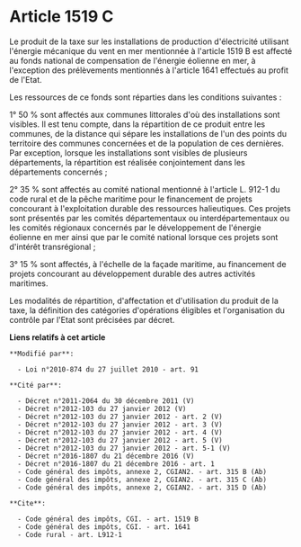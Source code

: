 # Article 1519 C

Le produit de la taxe sur les installations de production d'électricité utilisant l'énergie mécanique du vent en mer
mentionnée à l'article 1519 B est affecté au fonds national de compensation de l'énergie éolienne en mer, à l'exception des
prélèvements mentionnés à l'article 1641 effectués au profit de l'Etat. 

Les ressources de ce fonds sont réparties dans les conditions suivantes : 

1° 50 % sont affectés aux communes littorales d'où des installations sont visibles. Il est tenu compte, dans la répartition
de ce produit entre les communes, de la distance qui sépare les installations de l'un des points du territoire des communes
concernées et de la population de ces dernières. Par exception, lorsque les installations sont visibles de plusieurs
départements, la répartition est réalisée conjointement dans les départements concernés ; 

2° 35 % sont affectés au comité national mentionné à l'article L. 912-1 du code rural et de la pêche maritime pour le
financement de projets concourant à l'exploitation durable des ressources halieutiques. Ces projets sont présentés par les
comités départementaux ou interdépartementaux ou les comités régionaux concernés par le développement de l'énergie éolienne
en mer ainsi que par le comité national lorsque ces projets sont d'intérêt transrégional ; 

3° 15 % sont affectés, à l'échelle de la façade maritime, au financement de projets concourant au développement durable des
autres activités maritimes. 

Les modalités de répartition, d'affectation et d'utilisation du produit de la taxe, la définition des catégories d'opérations
éligibles et l'organisation du contrôle par l'Etat sont précisées par décret.

**Liens relatifs à cet article**

	**Modifié par**:

	  - Loi n°2010-874 du 27 juillet 2010 - art. 91

	**Cité par**:

	  - Décret n°2011-2064 du 30 décembre 2011 (V)
	  - Décret n°2012-103 du 27 janvier 2012 (V)
	  - Décret n°2012-103 du 27 janvier 2012 - art. 2 (V)
	  - Décret n°2012-103 du 27 janvier 2012 - art. 3 (V)
	  - Décret n°2012-103 du 27 janvier 2012 - art. 4 (V)
	  - Décret n°2012-103 du 27 janvier 2012 - art. 5 (V)
	  - Décret n°2012-103 du 27 janvier 2012 - art. 5-1 (V)
	  - Décret n°2016-1807 du 21 décembre 2016 (V)
	  - Décret n°2016-1807 du 21 décembre 2016 - art. 1
	  - Code général des impôts, annexe 2, CGIAN2. - art. 315 B (Ab)
	  - Code général des impôts, annexe 2, CGIAN2. - art. 315 C (Ab)
	  - Code général des impôts, annexe 2, CGIAN2. - art. 315 D (Ab)

	**Cite**:

	  - Code général des impôts, CGI. - art. 1519 B
	  - Code général des impôts, CGI. - art. 1641
	  - Code rural - art. L912-1
